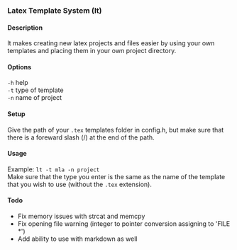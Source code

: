 ### Latex Template System (lt)

#### Description
lt makes creating new latex projects and files easier by using your own templates and placing them in your own project directory.

#### Options
<code>-h</code>  help<br>
<code>-t</code>  type of template<br>
<code>-n</code>  name of project<br>

#### Setup
Give the path of your <code>.tex</code> templates folder in config.h, but make sure that there is a foreward slash (/) at the end of the path.

#### Usage
Example: <code>lt -t mla -n project</code><br>
Make sure that the type you enter is the same as the name of the template that you wish to use (without the <code>.tex</code> extension).

#### Todo
* Fix memory issues with strcat and memcpy
* Fix opening file warning (integer to pointer conversion assigning to 'FILE \*')
* Add ability to use with markdown as well
